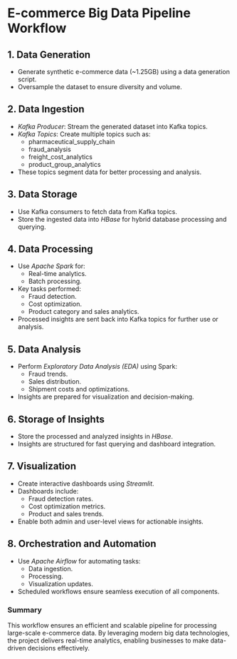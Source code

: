 # E-commerce Big Data Pipeline Workflow

## 1. Data Generation
- Generate synthetic e-commerce data (~1.25GB) using a data generation script.
- Oversample the dataset to ensure diversity and volume.

## 2. Data Ingestion
- *Kafka Producer*: Stream the generated dataset into Kafka topics.
- *Kafka Topics*: Create multiple topics such as:
  - pharmaceutical_supply_chain
  - fraud_analysis
  - freight_cost_analytics
  - product_group_analytics
- These topics segment data for better processing and analysis.

## 3. Data Storage
- Use Kafka consumers to fetch data from Kafka topics.
- Store the ingested data into *HBase* for hybrid database processing and querying.

## 4. Data Processing
- Use *Apache Spark* for:
  - Real-time analytics.
  - Batch processing.
- Key tasks performed:
  - Fraud detection.
  - Cost optimization.
  - Product category and sales analytics.
- Processed insights are sent back into Kafka topics for further use or analysis.

## 5. Data Analysis
- Perform *Exploratory Data Analysis (EDA)* using Spark:
  - Fraud trends.
  - Sales distribution.
  - Shipment costs and optimizations.
- Insights are prepared for visualization and decision-making.

## 6. Storage of Insights
- Store the processed and analyzed insights in *HBase*.
- Insights are structured for fast querying and dashboard integration.

## 7. Visualization
- Create interactive dashboards using *Streamlit*.
- Dashboards include:
  - Fraud detection rates.
  - Cost optimization metrics.
  - Product and sales trends.
- Enable both admin and user-level views for actionable insights.

## 8. Orchestration and Automation
- Use *Apache Airflow* for automating tasks:
  - Data ingestion.
  - Processing.
  - Visualization updates.
- Scheduled workflows ensure seamless execution of all components.




### Summary
This workflow ensures an efficient and scalable pipeline for processing large-scale e-commerce data. By leveraging modern big data technologies, the project delivers real-time analytics, enabling businesses to make data-driven decisions effectively.